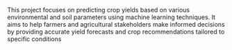 This project focuses on predicting crop yields based on various environmental and soil parameters using machine learning techniques. It aims to help farmers and agricultural stakeholders make informed decisions by providing accurate yield forecasts and crop recommendations tailored to specific conditions
